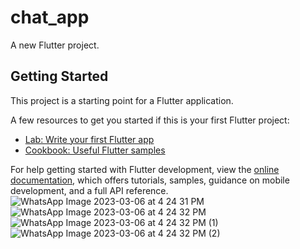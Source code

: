 # chat_app

A new Flutter project.

## Getting Started

This project is a starting point for a Flutter application.

A few resources to get you started if this is your first Flutter project:

- [Lab: Write your first Flutter app](https://docs.flutter.dev/get-started/codelab)
- [Cookbook: Useful Flutter samples](https://docs.flutter.dev/cookbook)

For help getting started with Flutter development, view the
[online documentation](https://docs.flutter.dev/), which offers tutorials,
samples, guidance on mobile development, and a full API reference.
![WhatsApp Image 2023-03-06 at 4 24 31 PM](https://user-images.githubusercontent.com/102757629/223142923-134c6b21-6eb7-4115-b313-cab47165b8ff.jpeg)
![WhatsApp Image 2023-03-06 at 4 24 32 PM](https://user-images.githubusercontent.com/102757629/223143195-38bad5a6-c729-41ab-bb6b-9a7ad20567ab.jpeg)
![WhatsApp Image 2023-03-06 at 4 24 32 PM (1)](https://user-images.githubusercontent.com/102757629/223143289-c708fc69-f9d9-424d-977b-a641e9a7b4e9.jpeg)
![WhatsApp Image 2023-03-06 at 4 24 32 PM (2)](https://user-images.githubusercontent.com/102757629/223143361-e310ecf8-2dbd-43e9-8d15-a5f234ef3de4.jpeg)
